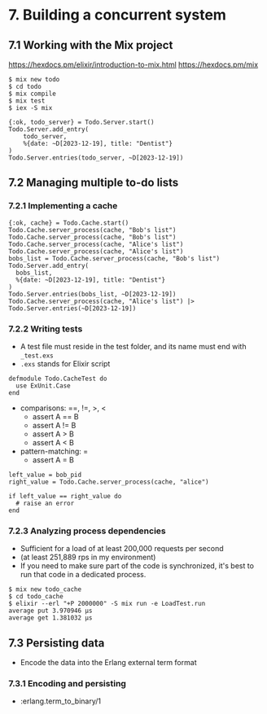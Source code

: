 # 7. Building a concurrent system
## 7.1 Working with the Mix project
https://hexdocs.pm/elixir/introduction-to-mix.html
https://hexdocs.pm/mix
```
$ mix new todo
$ cd todo
$ mix compile
$ mix test
$ iex -S mix

{:ok, todo_server} = Todo.Server.start()
Todo.Server.add_entry(
    todo_server,
    %{date: ~D[2023-12-19], title: "Dentist"}
)
Todo.Server.entries(todo_server, ~D[2023-12-19])
```
## 7.2 Managing multiple to-do lists
### 7.2.1 Implementing a cache
```
{:ok, cache} = Todo.Cache.start()
Todo.Cache.server_process(cache, "Bob's list")
Todo.Cache.server_process(cache, "Bob's list")
Todo.Cache.server_process(cache, "Alice's list")
Todo.Cache.server_process(cache, "Alice's list")
bobs_list = Todo.Cache.server_process(cache, "Bob's list")
Todo.Server.add_entry(
  bobs_list,
  %{date: ~D[2023-12-19], title: "Dentist"}
)
Todo.Server.entries(bobs_list, ~D[2023-12-19])
Todo.Cache.server_process(cache, "Alice's list") |>
Todo.Server.entries(~D[2023-12-19])
```
### 7.2.2 Writing tests
- A test file must reside in the test folder, and its name must end with `_test.exs`
- `.exs` stands for Elixir script
```
defmodule Todo.CacheTest do
  use ExUnit.Case
end
```
- comparisons: ==, !=, >, <
    - assert A == B
    - assert A != B
    - assert A > B
    - assert A < B
- pattern-matching: =
    - assert A = B
```
left_value = bob_pid
right_value = Todo.Cache.server_process(cache, "alice")

if left_value == right_value do
  # raise an error
end
```
### 7.2.3 Analyzing process dependencies
- Sufficient for a load of at least 200,000 requests per second
- (at least 251,889 rps in my environment)
- If you need to make sure part of the code is synchronized, it's best to run that code in a dedicated process.
```
$ mix new todo_cache
$ cd todo_cache
$ elixir --erl "+P 2000000" -S mix run -e LoadTest.run
average put 3.970946 µs
average get 1.381032 µs
```
## 7.3 Persisting data
- Encode the data into the Erlang external term format
### 7.3.1 Encoding and persisting
- :erlang.term_to_binary/1
